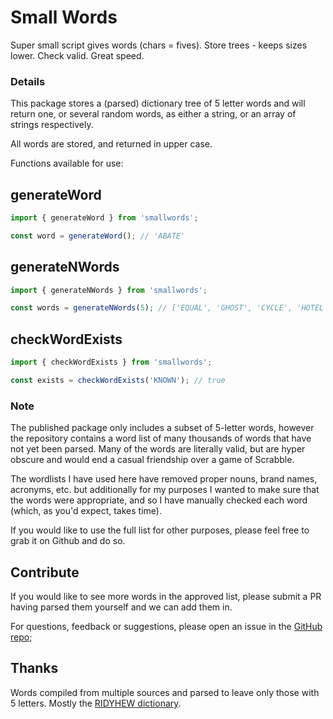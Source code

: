 # Small Words

Super small script gives words (chars = fives). Store trees - keeps sizes lower. Check valid. Great speed.

### Details

This package stores a (parsed) dictionary tree of 5 letter words and will return one, or several random words, as either a string, or an array of strings respectively.

All words are stored, and returned in upper case.

Functions available for use:

## generateWord

```js
import { generateWord } from 'smallwords';

const word = generateWord(); // 'ABATE'
```

## generateNWords

```js
import { generateNWords } from 'smallwords';

const words = generateNWords(5); // ['EQUAL', 'GHOST', 'CYCLE', 'HOTEL', 'REIGN']
```

## checkWordExists

```js
import { checkWordExists } from 'smallwords';

const exists = checkWordExists('KNOWN'); // true
```

### Note
The published package only includes a subset of 5-letter words, however the repository contains a word list of many thousands of words that have not yet been parsed. Many of the words are literally valid, but are hyper obscure and would end a casual friendship over a game of Scrabble.

The wordlists I have used here have removed proper nouns, brand names, acronyms, etc. but additionally for my purposes I wanted to make sure that the words were appropriate, and so I have manually checked each word (which, as you'd expect, takes time).

If you would like to use the full list for other purposes, please feel free to grab it on Github and do so.

## Contribute

If you would like to see more words in the approved list, please submit a PR having parsed them yourself and we can add them in.

For questions, feedback or suggestions, please open an issue in the [GitHub repo](https://github.com/eddhurst/smallwords);

## Thanks

Words compiled from multiple sources and parsed to leave only those with 5 letters. Mostly the [RIDYHEW dictionary](https://codehappy.net/wordlist.htm).